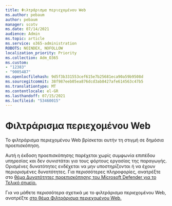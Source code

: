```yaml
---
title: Φιλτράρισμα περιεχομένου Web
ms.author: pebaum
author: pebaum
manager: scotv
ms.date: 07/14/2021
audience: Admin
ms.topic: article
ms.service: o365-administration
ROBOTS: NOINDEX, NOFOLLOW
localization_priority: Priority
ms.collection: Adm_O365
ms.custom:
- "12383"
- "9005487"
ms.openlocfilehash: 9d5f3b331553cef615e7b25681eca90a59b9508d
ms.sourcegitcommit: 38f987eeb05ea876dcd3ab8427afe614563c47b5
ms.translationtype: MT
ms.contentlocale: el-GR
ms.lasthandoff: 07/15/2021
ms.locfileid: "53460015"
---
```

# <a name="web-content-filtering"></a>Φιλτράρισμα περιεχομένου Web

Το φιλτράρισμα περιεχομένου Web βρίσκεται αυτήν τη στιγμή σε δημόσια προεπισκόπηση.

Αυτή η έκδοση προεπισκόπησης παρέχεται χωρίς συμφωνία επιπέδου υπηρεσίας και δεν συνιστάται για τους φόρτους εργασίας της παραγωγής. Ορισμένες δυνατότητες ενδέχεται να μην υποστηρίζονται ή να έχουν περιορισμένες δυνατότητες. Για περισσότερες πληροφορίες, ανατρέξτε στο [θέμα Δυνατότητες προεπισκόπησης του Microsoft Defender για το Τελικό σημείο.](/microsoft-365/security/defender-endpoint/preview)

Για να μάθετε περισσότερα σχετικά με το φιλτράρισμα περιεχομένου Web, ανατρέξτε [στο θέμα Φιλτράρισμα περιεχομένου Web.](/microsoft-365/security/defender-endpoint/web-content-filtering)